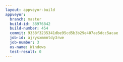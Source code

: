 ```yaml
---
layout: appveyor-build
appveyor:
  branch: master
  build-id: 38976842
  build-number: 454
  commit: 9338f3235341dbe95cd5b3b29e407ae5dcc5acae
  job-id: ajrysxmmntdy3rwe
  job-number: 3
  os-name: Windows
  test-result: 0
---
```

